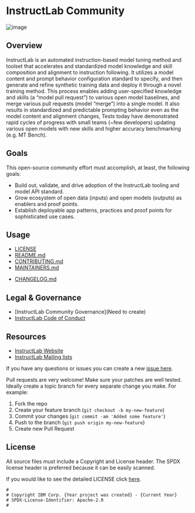 <!-- This should be the location of the title of the repository, normally the short name -->
# InstructLab Community 
![image](https://github.com/instruct-lab/community/assets/85503753/25fcefc7-a7ac-4511-90df-dc397ba741d5)


## Overview
InstructLab is an automated instruction-based model tuning method and toolset that accelerates and standardized model knowledge and skill composition and alignment to instruction following. It utilizes a model content and prompt behavior configuration standard to specify, and then generate and refine synthetic training data and deploy it through a novel training method. This process enables adding user-specified knowledge and skills (a “model pull request”) to various open model baselines, and merge various pull requests (model “merge”) into a single model. It also results in standardized and predictable prompting behavior even as the model content and alignment changes, Tests today have demonstrated rapid cycles of progress with small teams (~few developers) updating various open models with new skills and higher accuracy benchmarking (e.g. MT Bench). 


## Goals
This open-source community effort must accomplish, at least, the following goals:
* Build out, validate, and drive adoption of the InstructLab tooling and model API standard.
* Grow ecosystem of open data (inputs) and open models (outputs) as enablers and proof points.
* Establish deployable app patterns, practices and proof points for sophisticated use cases.




## Usage

* [LICENSE](LICENSE)
* [README.md](README.md)
* [CONTRIBUTING.md](CONTRIBUTING.md)
* [MAINTAINERS.md](MAINTAINERS.md)
<!-- A Changelog allows you to track major changes and things that happen, https://github.com/github-changelog-generator/github-changelog-generator can help automate the process -->
* [CHANGELOG.md](CHANGELOG.md)


## Legal & Governance
- [InstructLab Community Governance](Need to create)
- [InstructLab Code of Conduct](https://github.com/instruct-lab/community/tree/main?tab=coc-ov-file)


## Resources
- [InstructLab Website]()
- [InstructLab Mailing lists]()



<!-- Questions can be useful but optional, this gives you a place to say, "This is how to contact this project maintainers or create PRs -->
If you have any questions or issues you can create a new [issue here](https://github.com/instruct-lab/community/issues).

Pull requests are very welcome! Make sure your patches are well tested.
Ideally create a topic branch for every separate change you make. For
example:

1. Fork the repo
2. Create your feature branch (`git checkout -b my-new-feature`)
3. Commit your changes (`git commit -am 'Added some feature'`)
4. Push to the branch (`git push origin my-new-feature`)
5. Create new Pull Request

## License

All source files must include a Copyright and License header. The SPDX license header is 
preferred because it can be easily scanned.

If you would like to see the detailed LICENSE click [here](LICENSE).

```text
#
# Copyright IBM Corp. {Year project was created} - {Current Year}
# SPDX-License-Identifier: Apache-2.0
#
```

